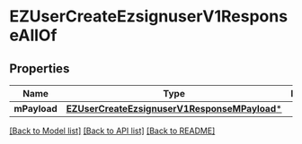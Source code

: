# EZUserCreateEzsignuserV1ResponseAllOf

## Properties
Name | Type | Description | Notes
------------ | ------------- | ------------- | -------------
**mPayload** | [**EZUserCreateEzsignuserV1ResponseMPayload***](EZUserCreateEzsignuserV1ResponseMPayload.md) |  | 

[[Back to Model list]](../README.md#documentation-for-models) [[Back to API list]](../README.md#documentation-for-api-endpoints) [[Back to README]](../README.md)


